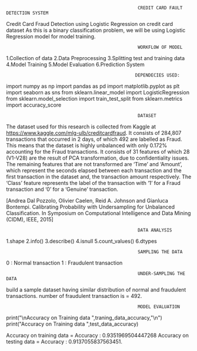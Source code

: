                                                       CREDIT CARD FAULT DETECTION SYSTEM
Credit Card Fraud Detection using Logistic Regression on credit card dataset
As this is a binary classification problem, we will be using Logistic Regression model for model training.

                                                      WORKFLOW OF MODEL
1.Collection of data
2.Data Preprocessing
3.Splitting test and training data
4.Model Training
5.Model Evaluation
6.Prediction System

                                                     DEPENDECIES USED:
import numpy as np
import pandas as pd
import matplotlib.pyplot as plt
import seaborn as sns
from sklearn.linear_model import LogisticRegression
from sklearn.model_selection import train_test_split
from sklearn.metrics import accuracy_score


                                                      DATASET
The dataset used for this research is collected from Kaggle at https://www.kaggle.com/mlg-ulb/creditcardfraud. It consists of 284,807 transactions that occurred in 2 days, of which 492 are labelled as Fraud. This means that the dataset is highly unbalanced with only 0.172% accounting for the Fraud transactions. It consists of 31 features of which 28 (V1-V28) are the result of PCA transformation, due to confidentiality issues. The remaining features that are not transformed are ‘Time’ and ‘Amount’, which represent the seconds elapsed between each transaction and the first transaction in the dataset and, the transaction amount respectively. The ‘Class’ feature represents the label of the transaction with ‘1’ for a Fraud transaction and ‘0’ for a ‘Genuine’ transaction.

[Andrea Dal Pozzolo, Olivier Caelen, Reid A. Johnson and Gianluca Bontempi. Calibrating Probability with Undersampling for Unbalanced Classification. In Symposium on Computational Intelligence and Data Mining (CIDM), IEEE, 2015]

                                                      DATA ANALYSIS
1.shape
2.info()
3.describe()
4.isnull
5.count_values()
6.dtypes

                                                      SAMPLING THE DATA
0 : Normal transaction
1 : Fraudulent transaction

                                                      UNDER-SAMPLING THE DATA
build a sample dataset having similar distribution of normal and fraudulent transactions.
number of fraudulent transaction is = 492.

                                                      MODEL EVALUATION
print("\nAccuracy on Training data ",traning_data_accuracy,"\n")
print("Accuracy on Training data ",test_data_accuracy)

Accuracy on training data = Accuracy :  0.9351969504447268
Accuracy on testing data = Accuracy : 0.9137055837563451.

